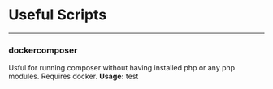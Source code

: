 # Useful Scripts
---
### dockercomposer
Usful for running composer without having installed php or any php modules. Requires docker.
**Usage:** test

